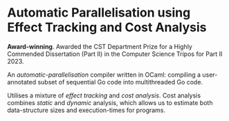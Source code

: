 # Automatic Parallelisation using Effect Tracking and Cost Analysis 

**Award-winning**. Awarded the CST Department Prize for a Highly Commended Dissertation (Part II) in the Computer Science Tripos for Part II 2023. 

An _automatic-parallelisation_ compiler written in OCaml: compiling a user-annotated subset of sequential Go code into multithreaded Go code. 

Utilises a mixture of _effect tracking_ and _cost analysis_. Cost analysis combines _static_ and _dynamic_ analysis, which allows us to estimate both data-structure sizes and execution-times for programs.

